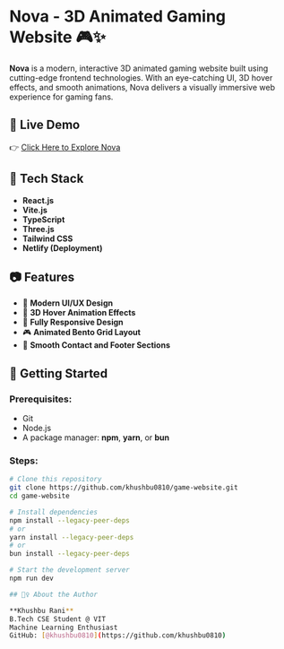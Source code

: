 # Nova - 3D Animated Gaming Website 🎮✨

**Nova** is a modern, interactive 3D animated gaming website built using cutting-edge frontend technologies. With an eye-catching UI, 3D hover effects, and smooth animations, Nova delivers a visually immersive web experience for gaming fans.

## 🔗 Live Demo
👉 [Click Here to Explore Nova](https://game-website-tawny-sigma.vercel.app/)

## 🚀 Tech Stack

- **React.js**
- **Vite.js**
- **TypeScript**
- **Three.js**
- **Tailwind CSS**
- **Netlify (Deployment)**

## 📷 Features

- 🚀 **Modern UI/UX Design**
- 🧊 **3D Hover Animation Effects**
- 📱 **Fully Responsive Design**
- 🎮 **Animated Bento Grid Layout**
- 📩 **Smooth Contact and Footer Sections**

## 🧰 Getting Started

### Prerequisites:
- Git
- Node.js
- A package manager: **npm**, **yarn**, or **bun**

### Steps:

```bash
# Clone this repository
git clone https://github.com/khushbu0810/game-website.git
cd game-website

# Install dependencies
npm install --legacy-peer-deps
# or
yarn install --legacy-peer-deps
# or
bun install --legacy-peer-deps

# Start the development server
npm run dev

## 🙋‍♀️ About the Author

**Khushbu Rani**  
B.Tech CSE Student @ VIT  
Machine Learning Enthusiast  
GitHub: [@khushbu0810](https://github.com/khushbu0810)  

